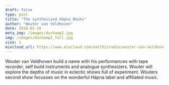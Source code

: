 ```yaml
---
draft: false
type: post
title: "The synthesized Häpna Books"
author: "Wouter van Veldhoven"
date: 2018-01-16
meta_img: /images/duchamp2.jpg
img: /images/duchamp2_full.jpg
size: 1
mixcloud_url: https://www.mixcloud.com/eatthisradio/wouter-van-veldhoven-2-the-synthesized-hapna-books/
---
```


Wouter van Veldhoven build a name with his performances with tape recorder, self build instruments and analogue synthesizers. Wouter will explore the depths of music in eclectic shows full of experiment. 
Wouters second show focusses on the wonderful Häpna label and affiliated music. 

